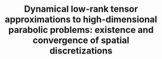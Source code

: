 ---
layout: default
title: 'Dynamical low-rank tensor approximations to high-dimensional parabolic problems: existence and convergence of spatial discretizations'
authors: Markus Bachmayr, Henrik Eisenmann and André Uschmajew
journal: Numerische Mathematik
volume: 
year: 2025
number: 
pages: 
arxivlink: https://arxiv.org/abs/2308.16720
doilink: http://doi.org/10.1007/s00211-025-01465-8
---